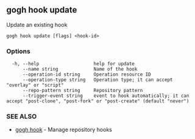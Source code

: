 ## gogh hook update

Update an existing hook

```
gogh hook update [flags] <hook-id>
```

### Options

```
  -h, --help                    help for update
      --name string             Name of the hook
      --operation-id string     Operation resource ID
      --operation-type string   Operation type; it can accept "overlay" or "script"
      --repo-pattern string     Repository pattern
      --trigger-event string    event to hook automatically; it can accept "post-clone", "post-fork" or "post-create" (default "never")
```

### SEE ALSO

* [gogh hook](gogh_hook.md)	 - Manage repository hooks

